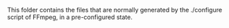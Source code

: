This folder contains the files that are normally generated by
the ./configure script of FFmpeg, in a pre-configured state.